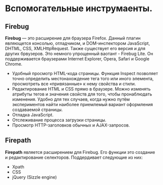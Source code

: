 # Вспомогательные инструмаенты.

## Firebug

**Firebug** — это расширение для браузера Firefox. Данный плагин являющется консолью, отладчиком, и DOM-инспектором JavaScript, DHTML, CSS, XMLHttpRequest.
Также существует его версия и для других брвузеров. Это немного упрощенный ваотант - Firebug Lite. Он поддерживается браузерами Internet Explorer, Opera, Safari и Google Chrome.

* Удобный просмотр HTML-кода страницы. Функция Inspect позволяет точно определить местонахождение тега того или иного элемента, просмотреть все «привязанные» к нему свойства и стили.
* Редактирование HTML и CSS прямо в браузере. Можно изменять атрибуты тегов и значения свойств для того, чтобы пронаблюдать изменения. Удобно для тех случаев, когда нужно путём экспериментов найти наиболее приемлемый вариант оформления создаваемой страницы.
* Отладка JavaScript.
* Отслеживание процесса загрузки страницы.
* Просмотр HTTP-заголовков обычных и AJAX-запросов.

## Firepath

**Firepath** является расширением для Firebug. Его функции это создание и редактирование селекторов. Поддердивает следующие из них:

* Xpath
* CSS
* jQuery (Sizzle engine)